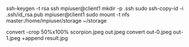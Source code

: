 ssh-keygen -t rsa 
ssh mpiuser@client1 mkdir -p .ssh
sudo ssh-copy-id -i .ssh/id_rsa.pub mpiuser@client1
sudo mount -t nfs master:/home/mpiuser/storage ~/storage

convert -crop 50%x100% scorpion.jpeg out.jpeg
convert out-0.jpeg out-1.jpeg +append result.jpg
